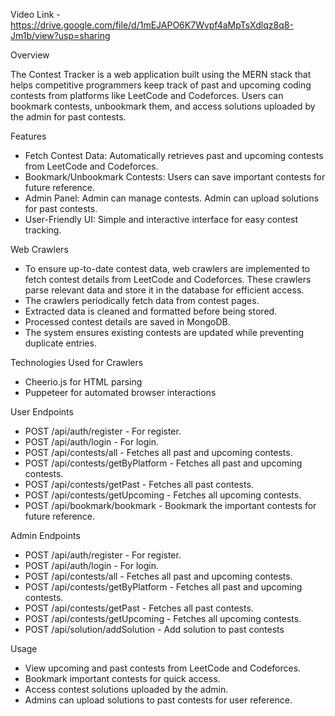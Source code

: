 Video Link - https://drive.google.com/file/d/1mEJAPO6K7Wvpf4aMpTsXdlqz8q8-Jm1b/view?usp=sharing

Overview

The Contest Tracker is a web application built using the MERN stack that helps competitive programmers keep track of past and upcoming coding contests from platforms like LeetCode and Codeforces. Users can bookmark contests, unbookmark them, and access solutions uploaded by the admin for past contests.

Features
- Fetch Contest Data: Automatically retrieves past and upcoming contests from LeetCode and Codeforces.
- Bookmark/Unbookmark Contests: Users can save important contests for future reference.
- Admin Panel:
  Admin can manage contests.
  Admin can upload solutions for past contests.
- User-Friendly UI: Simple and interactive interface for easy contest tracking.

Web Crawlers
- To ensure up-to-date contest data, web crawlers are implemented to fetch contest details from LeetCode and Codeforces. These crawlers parse relevant data and store it in the database for efficient access.
- The crawlers periodically fetch data from contest pages.
- Extracted data is cleaned and formatted before being stored.
- Processed contest details are saved in MongoDB.
- The system ensures existing contests are updated while preventing duplicate entries.

Technologies Used for Crawlers
- Cheerio.js for HTML parsing
- Puppeteer for automated browser interactions

User Endpoints
- POST /api/auth/register - For register.
- POST /api/auth/login - For login.
- POST /api/contests/all - Fetches all past and upcoming contests.
- POST /api/contests/getByPlatform - Fetches all past and upcoming contests.
- POST /api/contests/getPast - Fetches all past contests.
- POST /api/contests/getUpcoming - Fetches all upcoming contests.
- POST /api/bookmark/bookmark - Bookmark the important contests for future reference.

Admin Endpoints
- POST /api/auth/register - For register.
- POST /api/auth/login - For login.
- POST /api/contests/all - Fetches all past and upcoming contests.
- POST /api/contests/getByPlatform - Fetches all past and upcoming contests.
- POST /api/contests/getPast - Fetches all past contests.
- POST /api/contests/getUpcoming - Fetches all upcoming contests.
- POST /api/solution/addSolution - Add solution to past contests

Usage
- View upcoming and past contests from LeetCode and Codeforces.
- Bookmark important contests for quick access.
- Access contest solutions uploaded by the admin.
- Admins can upload solutions to past contests for user reference.
